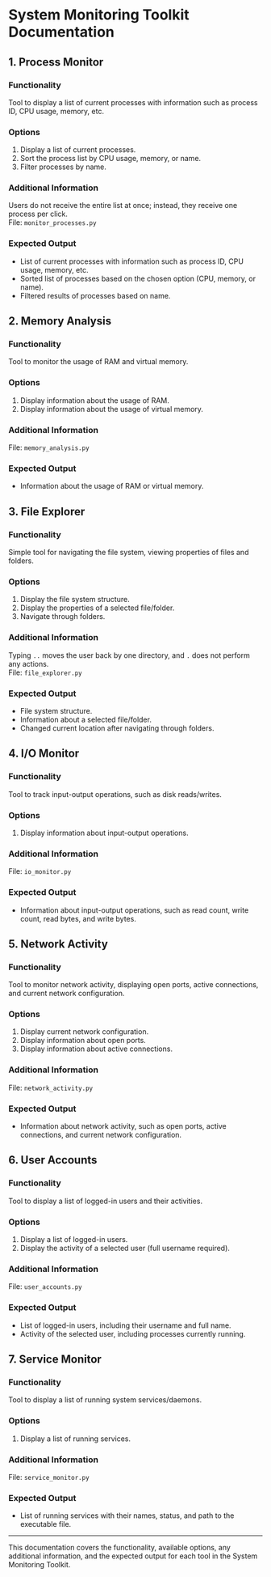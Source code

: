 # System Monitoring Toolkit Documentation

## 1. Process Monitor

### Functionality
Tool to display a list of current processes with information such as process ID, CPU usage, memory, etc.

### Options
1. Display a list of current processes.
2. Sort the process list by CPU usage, memory, or name.
3. Filter processes by name.

### Additional Information
Users do not receive the entire list at once; instead, they receive one process per click. <br>
File: `monitor_processes.py`

### Expected Output
- List of current processes with information such as process ID, CPU usage, memory, etc.
- Sorted list of processes based on the chosen option (CPU, memory, or name).
- Filtered results of processes based on name.

## 2. Memory Analysis

### Functionality
Tool to monitor the usage of RAM and virtual memory.

### Options
1. Display information about the usage of RAM.
2. Display information about the usage of virtual memory.

### Additional Information
File: `memory_analysis.py`

### Expected Output
- Information about the usage of RAM or virtual memory.

## 3. File Explorer

### Functionality
Simple tool for navigating the file system, viewing properties of files and folders.

### Options
1. Display the file system structure.
2. Display the properties of a selected file/folder.
3. Navigate through folders.

### Additional Information
Typing `..` moves the user back by one directory, and `.` does not perform any actions. <br>
File: `file_explorer.py`

### Expected Output
- File system structure.
- Information about a selected file/folder.
- Changed current location after navigating through folders.

## 4. I/O Monitor

### Functionality
Tool to track input-output operations, such as disk reads/writes.

### Options
1. Display information about input-output operations.

### Additional Information
File: `io_monitor.py`

### Expected Output
- Information about input-output operations, such as read count, write count, read bytes, and write bytes.

## 5. Network Activity

### Functionality
Tool to monitor network activity, displaying open ports, active connections, and current network configuration.

### Options
1. Display current network configuration.
2. Display information about open ports.
3. Display information about active connections.

### Additional Information
File: `network_activity.py`

### Expected Output
- Information about network activity, such as open ports, active connections, and current network configuration.

## 6. User Accounts

### Functionality
Tool to display a list of logged-in users and their activities.

### Options
1. Display a list of logged-in users.
2. Display the activity of a selected user (full username required).

### Additional Information
File: `user_accounts.py`

### Expected Output
- List of logged-in users, including their username and full name.
- Activity of the selected user, including processes currently running.

## 7. Service Monitor

### Functionality
Tool to display a list of running system services/daemons.

### Options
1. Display a list of running services.

### Additional Information
File: `service_monitor.py`

### Expected Output
- List of running services with their names, status, and path to the executable file.

---

This documentation covers the functionality, available options, any additional information, and the expected output for each tool in the System Monitoring Toolkit.
